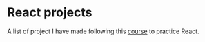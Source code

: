 # React projects

A list of project I have made following this [course](https://www.youtube.com/watch?v=bMknfKXIFA8&t=352s) to practice React.
